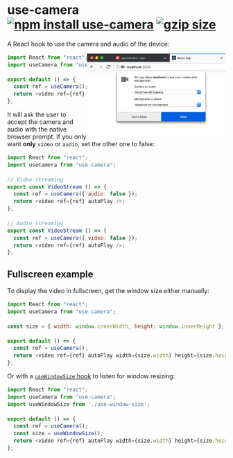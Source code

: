 # use-camera [![npm install use-camera](https://img.shields.io/badge/npm%20install-use--camera-blue.svg)](https://www.npmjs.com/package/use-camera) [![gzip size](https://img.badgesize.io/franciscop/use-camera/master/index.min.js.svg?compression=gzip)](https://github.com/franciscop/use-camera/blob/master/index.min.js)

A React hook to use the camera and audio of the device:

<img align="right" width="320" src="https://raw.githubusercontent.com/franciscop/use-camera/master/assets/prompt.png" />

```js
import React from "react";
import useCamera from "use-camera";

export default () => {
  const ref = useCamera();
  return <video ref={ref} autoPlay />;
};
```

It will ask the user to accept the camera and audio with the native browser prompt. If you only want **only** `video` or `audio`, set the other one to false:

```js
import React from "react";
import useCamera from "use-camera";

// Video streaming
export const VideoStream () => {
  const ref = useCamera({ audio: false });
  return <video ref={ref} autoPlay />;
};

// Audio streaming
export const VideoStream () => {
  const ref = useCamera({ video: false });
  return <video ref={ref} autoPlay />;
};
```


## Fullscreen example

To display the video in fullscreen, get the window size either manually:

```js
import React from "react";
import useCamera from "use-camera";

const size = { width: window.innerWidth, height: window.innerHeight };

export default () => {
  const ref = useCamera();
  return <video ref={ref} autoPlay width={size.width} height={size.height} />;
};
```

Or with a [`useWindowSize` hook](https://usehooks.com/useWindowSize/) to listen for window resizing:

```js
import React from "react";
import useCamera from "use-camera";
import useWindowSize from './use-window-size';

export default () => {
  const ref = useCamera();
  const size = useWindowSize();
  return <video ref={ref} autoPlay width={size.width} height={size.height} />;
};
```
